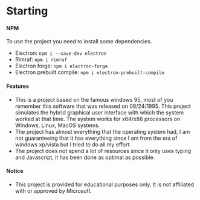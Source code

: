 # Starting

#### NPM

To use the project you need to install some dependencies.

* Electron: `npm i --save-dev electron`
* Rimraf: `npm i rimraf`
* Electron forge: `npm i electron-forge`
* Electron prebuilt compile: `npm i electron-prebuilt-compile`

#### Features

* This is a project based on the famous windows 95, most of you remember this software that was released on 08/24/1995. This project simulates the hybrid graphical user interface with which the system worked at that time. The system works for x64/x86 processors on Windows, Linux, MacOS systems.
* The project has almost everything that the operating system had, I am not guaranteeing that it has everything since I am from the era of windows xp/vista but I tried to do all my effort.
* The project does not spend a lot of resources since it only uses typing and Javascript, it has been done as optimal as possible.

#### Notice

* This project is provided for educational purposes only. It is not affiliated with or approved by Microsoft.
